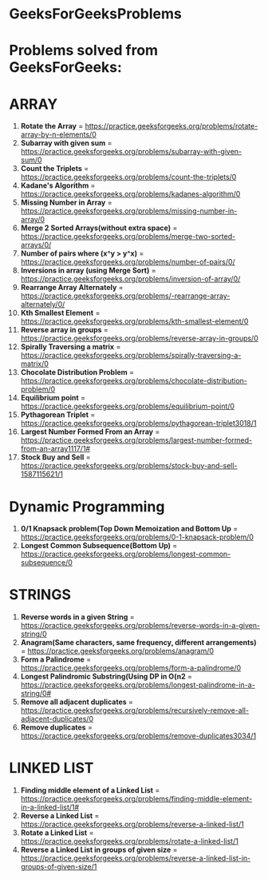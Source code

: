 # GeeksForGeeksProblems
Problems solved from GeeksForGeeks:
==========================================

ARRAY
==========================================
1. **Rotate the Array** = https://practice.geeksforgeeks.org/problems/rotate-array-by-n-elements/0
2. **Subarray with given sum** = https://practice.geeksforgeeks.org/problems/subarray-with-given-sum/0
3. **Count the Triplets** = https://practice.geeksforgeeks.org/problems/count-the-triplets/0
4. **Kadane's Algorithm** = https://practice.geeksforgeeks.org/problems/kadanes-algorithm/0
5. **Missing Number in Array** = https://practice.geeksforgeeks.org/problems/missing-number-in-array/0
6. **Merge 2 Sorted Arrays(without extra space)** = https://practice.geeksforgeeks.org/problems/merge-two-sorted-arrays/0/
7. **Number of pairs where (x^y > y^x)** = https://practice.geeksforgeeks.org/problems/number-of-pairs/0/
8. **Inversions in array (using Merge Sort)** = https://practice.geeksforgeeks.org/problems/inversion-of-array/0/
9. **Rearrange Array Alternately** = https://practice.geeksforgeeks.org/problems/-rearrange-array-alternately/0/
10. **Kth Smallest Element** = https://practice.geeksforgeeks.org/problems/kth-smallest-element/0
11. **Reverse array in groups** = https://practice.geeksforgeeks.org/problems/reverse-array-in-groups/0
12. **Spirally Traversing a matrix** = https://practice.geeksforgeeks.org/problems/spirally-traversing-a-matrix/0
13. **Chocolate Distribution Problem** = https://practice.geeksforgeeks.org/problems/chocolate-distribution-problem/0
14. **Equilibrium point** = https://practice.geeksforgeeks.org/problems/equilibrium-point/0
15. **Pythagorean Triplet** = https://practice.geeksforgeeks.org/problems/pythagorean-triplet3018/1
16. **Largest Number Formed From an Array** = https://practice.geeksforgeeks.org/problems/largest-number-formed-from-an-array1117/1#
17. **Stock Buy and Sell** = https://practice.geeksforgeeks.org/problems/stock-buy-and-sell-1587115621/1

Dynamic Programming
==========================================
1. **0/1 Knapsack problem(Top Down Memoization and Bottom Up** = https://practice.geeksforgeeks.org/problems/0-1-knapsack-problem/0
2. **Longest Common Subsequence(Bottom Up)** = https://practice.geeksforgeeks.org/problems/longest-common-subsequence/0


STRINGS
==========================================
1. **Reverse words in a given String** = https://practice.geeksforgeeks.org/problems/reverse-words-in-a-given-string/0
2. **Anagram(Same characters, same frequency, different arrangements)** = https://practice.geeksforgeeks.org/problems/anagram/0
3. **Form a Palindrome** = https://practice.geeksforgeeks.org/problems/form-a-palindrome/0
4. **Longest Palindromic Substring(Using DP in O(n2** = https://practice.geeksforgeeks.org/problems/longest-palindrome-in-a-string/0#
5. **Remove all adjacent duplicates** = https://practice.geeksforgeeks.org/problems/recursively-remove-all-adjacent-duplicates/0
6. **Remove duplicates** = https://practice.geeksforgeeks.org/problems/remove-duplicates3034/1

LINKED LIST
==========================================
1. **Finding middle element of a Linked List** = https://practice.geeksforgeeks.org/problems/finding-middle-element-in-a-linked-list/1#
2. **Reverse a Linked List** = https://practice.geeksforgeeks.org/problems/reverse-a-linked-list/1
3. **Rotate a Linked List** = https://practice.geeksforgeeks.org/problems/rotate-a-linked-list/1
4. **Reverse a Linked List in groups of given size** = https://practice.geeksforgeeks.org/problems/reverse-a-linked-list-in-groups-of-given-size/1
